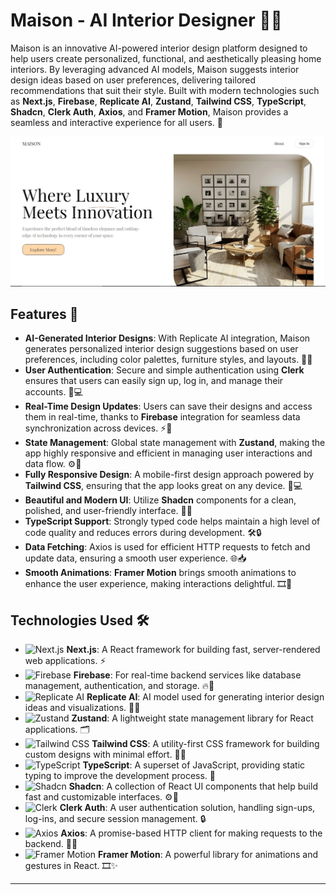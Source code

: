 # Maison - AI Interior Designer 🏡✨

Maison is an innovative AI-powered interior design platform designed to help users create personalized, functional, and aesthetically pleasing home interiors. By leveraging advanced AI models, Maison suggests interior design ideas based on user preferences, delivering tailored recommendations that suit their style. Built with modern technologies such as **Next.js**, **Firebase**, **Replicate AI**, **Zustand**, **Tailwind CSS**, **TypeScript**, **Shadcn**, **Clerk Auth**, **Axios**, and **Framer Motion**, Maison provides a seamless and interactive experience for all users. 🌟

![Maison Preview](./public/Maison.jpg)

## Features 🚀

- **AI-Generated Interior Designs**: With Replicate AI integration, Maison generates personalized interior design suggestions based on user preferences, including color palettes, furniture styles, and layouts. 🤖🎨
- **User Authentication**: Secure and simple authentication using **Clerk** ensures that users can easily sign up, log in, and manage their accounts. 🔑💻
- **Real-Time Design Updates**: Users can save their designs and access them in real-time, thanks to **Firebase** integration for seamless data synchronization across devices. ⚡📱
- **State Management**: Global state management with **Zustand**, making the app highly responsive and efficient in managing user interactions and data flow. ⚙️💬
- **Fully Responsive Design**: A mobile-first design approach powered by **Tailwind CSS**, ensuring that the app looks great on any device. 📱💻
- **Beautiful and Modern UI**: Utilize **Shadcn** components for a clean, polished, and user-friendly interface. 🎨✨
- **TypeScript Support**: Strongly typed code helps maintain a high level of code quality and reduces errors during development. 🛠️🔒
- **Data Fetching**: Axios is used for efficient HTTP requests to fetch and update data, ensuring a smooth user experience. 🌐📥
- **Smooth Animations**: **Framer Motion** brings smooth animations to enhance the user experience, making interactions delightful. 🎞️💫

## Technologies Used 🛠️

- ![Next.js](https://img.shields.io/badge/Next.js-000000?style=flat&logo=nextdotjs&logoColor=white) **Next.js**: A React framework for building fast, server-rendered web applications. ⚡
- ![Firebase](https://img.shields.io/badge/Firebase-FFCA28?style=flat&logo=firebase&logoColor=white) **Firebase**: For real-time backend services like database management, authentication, and storage. 🔥📡
- ![Replicate AI](https://img.shields.io/badge/Replicate-000000?style=flat&logo=replicate&logoColor=white) **Replicate AI**: AI model used for generating interior design ideas and visualizations. 🧠💡
- ![Zustand](https://img.shields.io/badge/Zustand-000000?style=flat&logo=zustand&logoColor=white) **Zustand**: A lightweight state management library for React applications. 🗂️
- ![Tailwind CSS](https://img.shields.io/badge/Tailwind_CSS-38BDF8?style=flat&logo=tailwind-css&logoColor=white) **Tailwind CSS**: A utility-first CSS framework for building custom designs with minimal effort. 🎨💨
- ![TypeScript](https://img.shields.io/badge/TypeScript-3178C6?style=flat&logo=typescript&logoColor=white) **TypeScript**: A superset of JavaScript, providing static typing to improve the development process. 🔐
- ![Shadcn](https://img.shields.io/badge/Shadcn-FF0000?style=flat&logo=shadcn&logoColor=white) **Shadcn**: A collection of React UI components that help build fast and customizable interfaces. ⚙️🎨
- ![Clerk](https://img.shields.io/badge/Clerk-2D3B3D?style=flat&logo=clerk&logoColor=white) **Clerk Auth**: A user authentication solution, handling sign-ups, log-ins, and secure session management. 🔒
- ![Axios](https://img.shields.io/badge/Axios-5A29E3?style=flat&logo=axios&logoColor=white) **Axios**: A promise-based HTTP client for making requests to the backend. 📡💬
- ![Framer Motion](https://img.shields.io/badge/Framer_Motion-00C4B3?style=flat&logo=framer&logoColor=white) **Framer Motion**: A powerful library for animations and gestures in React. 🎞️✨

---
